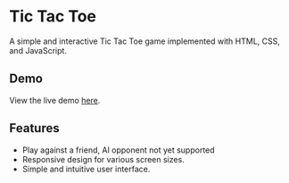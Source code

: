 # Tic Tac Toe

A simple and interactive Tic Tac Toe game implemented with HTML, CSS, and JavaScript.

## Demo

View the live demo [here](https://fleshexit.github.io/tic-tac-toe).


## Features

- Play against a friend, AI opponent not yet supported
- Responsive design for various screen sizes.
- Simple and intuitive user interface.



